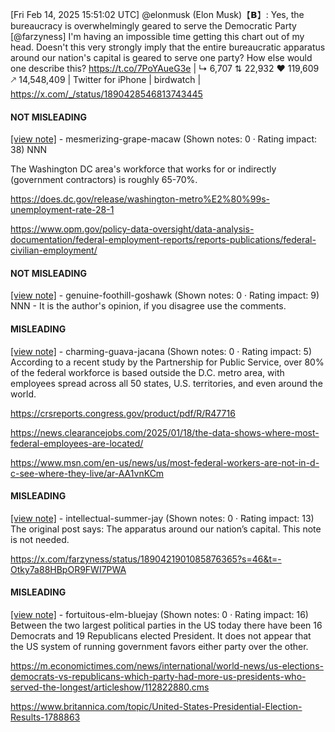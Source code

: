 [Fri Feb 14, 2025 15:51:02 UTC] @elonmusk (Elon Musk)【𝗕】: Yes, the bureaucracy is overwhelmingly geared to serve the Democratic Party [@farzyness] I'm having an impossible time getting this chart out of my head. Doesn't this very strongly imply that the entire bureaucratic apparatus around our nation's capital is geared to serve one party? How else would one describe this? https://t.co/7PoYAueG3e | ↳ 6,707 ⇅ 22,932 ♥ 119,609 🡕 14,548,409 | Twitter for iPhone | birdwatch | https://x.com/_/status/1890428546813743445

#### NOT MISLEADING

[[view note]](https://x.com/i/birdwatch/n/1890519333916626954) - mesmerizing-grape-macaw (Shown notes: 0 · Rating impact: 38)
NNN 

The Washington DC area's workforce that works for or indirectly (government contractors) is roughly 65-70%.  

https://does.dc.gov/release/washington-metro%E2%80%99s-unemployment-rate-28-1

https://www.opm.gov/policy-data-oversight/data-analysis-documentation/federal-employment-reports/reports-publications/federal-civilian-employment/

#### NOT MISLEADING

[[view note]](https://x.com/i/birdwatch/n/1890463005491519932) - genuine-foothill-goshawk (Shown notes: 0 · Rating impact: 9)
NNN - It is the author's opinion, if you disagree use the comments.

#### MISLEADING

[[view note]](https://x.com/i/birdwatch/n/1890451559172935768) - charming-guava-jacana (Shown notes: 0 · Rating impact: 5)
According to a recent study by the Partnership for Public Service, over 80% of the federal workforce is based outside the D.C. metro area, with employees spread across all 50 states, U.S. territories, and even around the world.

https://crsreports.congress.gov/product/pdf/R/R47716

https://news.clearancejobs.com/2025/01/18/the-data-shows-where-most-federal-employees-are-located/

https://www.msn.com/en-us/news/us/most-federal-workers-are-not-in-d-c-see-where-they-live/ar-AA1vnKCm

#### MISLEADING

[[view note]](https://x.com/i/birdwatch/n/1890462139623858682) - intellectual-summer-jay (Shown notes: 0 · Rating impact: 13)
The original post says: The apparatus around our nation’s capital. This note is not needed.

https://x.com/farzyness/status/1890421901085876365?s=46&t=-Otky7a88HBpOR9FWI7PWA

#### MISLEADING

[[view note]](https://x.com/i/birdwatch/n/1890462341176664278) - fortuitous-elm-bluejay (Shown notes: 0 · Rating impact: 16)
Between the two largest political parties in the US today there have been 16 Democrats and 19 Republicans elected President. It does not appear that the US system of running government favors either party over the other.

https://m.economictimes.com/news/international/world-news/us-elections-democrats-vs-republicans-which-party-had-more-us-presidents-who-served-the-longest/articleshow/112822880.cms

https://www.britannica.com/topic/United-States-Presidential-Election-Results-1788863
